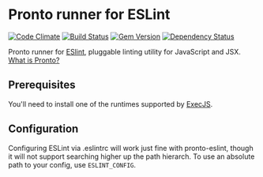 # Pronto runner for ESLint

[![Code Climate](https://codeclimate.com/github/mmozuras/pronto-eslint.png)](https://codeclimate.com/github/mmozuras/pronto-eslint)
[![Build Status](https://travis-ci.org/mmozuras/pronto-eslint.png)](https://travis-ci.org/mmozuras/pronto-eslint)
[![Gem Version](https://badge.fury.io/rb/pronto-eslint.png)](http://badge.fury.io/rb/pronto-eslint)
[![Dependency Status](https://gemnasium.com/mmozuras/pronto-eslint.png)](https://gemnasium.com/mmozuras/pronto-eslint)

Pronto runner for [ESlint](http://eslint.org), pluggable linting utility for JavaScript and JSX. [What is Pronto?](https://github.com/mmozuras/pronto)

## Prerequisites

You'll need to install one of the runtimes supported by [ExecJS](https://github.com/sstephenson/execjs#execjs).

## Configuration

Configuring ESLint via .eslintrc will work just fine with pronto-eslint, though it will not support
searching higher up the path hierarch. To use an absolute path to your config, use `ESLINT_CONFIG`.
